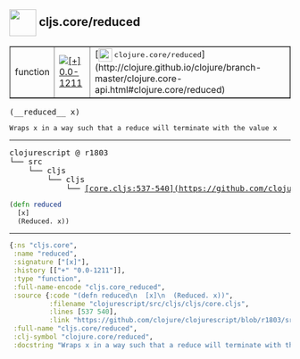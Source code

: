 ## <img width="48px" valign="middle" src="http://i.imgur.com/Hi20huC.png"> cljs.core/reduced

 <table border="1">
<tr>
<td>function</td>
<td><a href="https://github.com/cljsinfo/api-refs/tree/0.0-1211"><img valign="middle" alt="[+] 0.0-1211" src="https://img.shields.io/badge/+-0.0--1211-lightgrey.svg"></a> </td>
<td>
[<img height="24px" valign="middle" src="http://i.imgur.com/1GjPKvB.png"> <samp>clojure.core/reduced</samp>](http://clojure.github.io/clojure/branch-master/clojure.core-api.html#clojure.core/reduced)
</td>
</tr>
</table>

 <samp>
(__reduced__ x)<br>
</samp>

```
Wraps x in a way such that a reduce will terminate with the value x
```

---

 <pre>
clojurescript @ r1803
└── src
    └── cljs
        └── cljs
            └── <ins>[core.cljs:537-540](https://github.com/clojure/clojurescript/blob/r1803/src/cljs/cljs/core.cljs#L537-L540)</ins>
</pre>

```clj
(defn reduced
  [x]
  (Reduced. x))
```


---

```clj
{:ns "cljs.core",
 :name "reduced",
 :signature ["[x]"],
 :history [["+" "0.0-1211"]],
 :type "function",
 :full-name-encode "cljs.core_reduced",
 :source {:code "(defn reduced\n  [x]\n  (Reduced. x))",
          :filename "clojurescript/src/cljs/cljs/core.cljs",
          :lines [537 540],
          :link "https://github.com/clojure/clojurescript/blob/r1803/src/cljs/cljs/core.cljs#L537-L540"},
 :full-name "cljs.core/reduced",
 :clj-symbol "clojure.core/reduced",
 :docstring "Wraps x in a way such that a reduce will terminate with the value x"}

```

